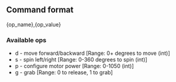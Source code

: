 ## Command format

{op_name},{op_value}

### Available ops
* d - move forward/backward [Range: 0+ degrees to move (int)]
* s - spin left/right [Range:  0-360 degrees to spin (int)]
* p - configure motor power [Range: 0-1050 (int)]
* g - grab [Range: 0 to release, 1 to grab]
